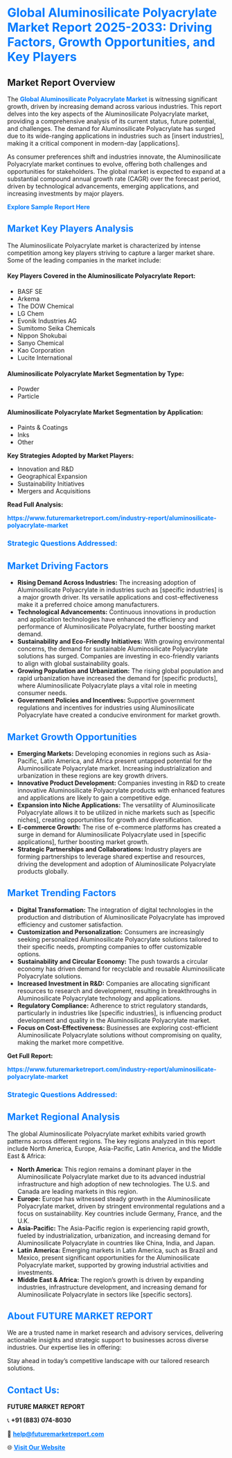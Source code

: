 <h1 style="color: #007BFF;">Global Aluminosilicate Polyacrylate Market Report 2025-2033: Driving Factors, Growth Opportunities, and Key Players</h1>

<section id="overview">
<h2>Market Report Overview</h2>
<p>The <a href="https://www.futuremarketreport.com/industry-report/aluminosilicate-polyacrylate-market" style="color: #007BFF; text-decoration: none;"><strong>Global Aluminosilicate Polyacrylate Market</strong></a> is witnessing significant growth, driven by increasing demand across various industries. This report delves into the key aspects of the Aluminosilicate Polyacrylate market, providing a comprehensive analysis of its current status, future potential, and challenges. The demand for Aluminosilicate Polyacrylate has surged due to its wide-ranging applications in industries such as [insert industries], making it a critical component in modern-day [applications].</p>
<p>As consumer preferences shift and industries innovate, the Aluminosilicate Polyacrylate market continues to evolve, offering both challenges and opportunities for stakeholders. The global market is expected to expand at a substantial compound annual growth rate (CAGR) over the forecast period, driven by technological advancements, emerging applications, and increasing investments by major players.</p>
</section>

<section id="overview">
<p><a href="https://www.futuremarketreport.com/request-sample/reportId=88931" style="color: #007BFF; text-decoration: none;"><strong>Explore Sample Report Here</strong></a></p>
</section>

<section id="key-players">
<h2 style="color: #007BFF;">Market Key Players Analysis</h2>
<p>The Aluminosilicate Polyacrylate market is characterized by intense competition among key players striving to capture a larger market share. Some of the leading companies in the market include:</p>
<h4>Key Players Covered in the Aluminosilicate Polyacrylate Report:</h4>
<ul><li>BASF SE</li><li>Arkema</li><li>The DOW Chemical</li><li>LG Chem</li><li>Evonik Industries AG</li><li>Sumitomo Seika Chemicals</li><li>Nippon Shokubai</li><li>Sanyo Chemical</li><li>Kao Corporation</li><li>Lucite International</li></ul>
<h4>Aluminosilicate Polyacrylate Market Segmentation by Type:</h4>
<ul><li>Powder</li><li>Particle</li></ul>

<h4>Aluminosilicate Polyacrylate Market Segmentation by Application:</h4>
<ul><li>Paints &amp; Coatings</li><li>Inks</li><li>Other</li></ul>
<p><strong>Key Strategies Adopted by Market Players:</strong></p>
<ul>
<li>Innovation and R&D</li>
<li>Geographical Expansion</li>
<li>Sustainability Initiatives</li>
<li>Mergers and Acquisitions</li>
</ul>
</section>

<section>
<p><strong>Read Full Analysis: </strong></p><a href="https://www.futuremarketreport.com/industry-report/aluminosilicate-polyacrylate-market" style="color: #007BFF; text-decoration: none;"><strong>https://www.futuremarketreport.com/industry-report/aluminosilicate-polyacrylate-market</strong></a>
<h3 style="color: #007BFF;">Strategic Questions Addressed:</h3>
</section>

<section id="driving-factors">
<h2 style="color: #007BFF;">Market Driving Factors</h2>
<ul>
<li><strong>Rising Demand Across Industries:</strong> The increasing adoption of Aluminosilicate Polyacrylate in industries such as [specific industries] is a major growth driver. Its versatile applications and cost-effectiveness make it a preferred choice among manufacturers.</li>
<li><strong>Technological Advancements:</strong> Continuous innovations in production and application technologies have enhanced the efficiency and performance of Aluminosilicate Polyacrylate, further boosting market demand.</li>
<li><strong>Sustainability and Eco-Friendly Initiatives:</strong> With growing environmental concerns, the demand for sustainable Aluminosilicate Polyacrylate solutions has surged. Companies are investing in eco-friendly variants to align with global sustainability goals.</li>
<li><strong>Growing Population and Urbanization:</strong> The rising global population and rapid urbanization have increased the demand for [specific products], where Aluminosilicate Polyacrylate plays a vital role in meeting consumer needs.</li>
<li><strong>Government Policies and Incentives:</strong> Supportive government regulations and incentives for industries using Aluminosilicate Polyacrylate have created a conducive environment for market growth.</li>
</ul>
</section>

<section id="growth-opportunities">
<h2 style="color: #007BFF;">Market Growth Opportunities</h2>
<ul>
<li><strong>Emerging Markets:</strong> Developing economies in regions such as Asia-Pacific, Latin America, and Africa present untapped potential for the Aluminosilicate Polyacrylate market. Increasing industrialization and urbanization in these regions are key growth drivers.</li>
<li><strong>Innovative Product Development:</strong> Companies investing in R&D to create innovative Aluminosilicate Polyacrylate products with enhanced features and applications are likely to gain a competitive edge.</li>
<li><strong>Expansion into Niche Applications:</strong> The versatility of Aluminosilicate Polyacrylate allows it to be utilized in niche markets such as [specific niches], creating opportunities for growth and diversification.</li>
<li><strong>E-commerce Growth:</strong> The rise of e-commerce platforms has created a surge in demand for Aluminosilicate Polyacrylate used in [specific applications], further boosting market growth.</li>
<li><strong>Strategic Partnerships and Collaborations:</strong> Industry players are forming partnerships to leverage shared expertise and resources, driving the development and adoption of Aluminosilicate Polyacrylate products globally.</li>
</ul>
</section>

<section id="trending-factors">
<h2 style="color: #007BFF;">Market Trending Factors</h2>
<ul>
<li><strong>Digital Transformation:</strong> The integration of digital technologies in the production and distribution of Aluminosilicate Polyacrylate has improved efficiency and customer satisfaction.</li>
<li><strong>Customization and Personalization:</strong> Consumers are increasingly seeking personalized Aluminosilicate Polyacrylate solutions tailored to their specific needs, prompting companies to offer customizable options.</li>
<li><strong>Sustainability and Circular Economy:</strong> The push towards a circular economy has driven demand for recyclable and reusable Aluminosilicate Polyacrylate solutions.</li>
<li><strong>Increased Investment in R&D:</strong> Companies are allocating significant resources to research and development, resulting in breakthroughs in Aluminosilicate Polyacrylate technology and applications.</li>
<li><strong>Regulatory Compliance:</strong> Adherence to strict regulatory standards, particularly in industries like [specific industries], is influencing product development and quality in the Aluminosilicate Polyacrylate market.</li>
<li><strong>Focus on Cost-Effectiveness:</strong> Businesses are exploring cost-efficient Aluminosilicate Polyacrylate solutions without compromising on quality, making the market more competitive.</li>
</ul>
</section>

<section>
<p><strong>Get Full Report: </strong></p><a href="https://www.futuremarketreport.com/industry-report/aluminosilicate-polyacrylate-market" style="color: #007BFF; text-decoration: none;"><strong>https://www.futuremarketreport.com/industry-report/aluminosilicate-polyacrylate-market</strong></a>
<h3 style="color: #007BFF;">Strategic Questions Addressed:</h3>
</section>


<section id="regional-analysis">
<h2 style="color: #007BFF;">Market Regional Analysis</h2>
<p>The global Aluminosilicate Polyacrylate market exhibits varied growth patterns across different regions. The key regions analyzed in this report include North America, Europe, Asia-Pacific, Latin America, and the Middle East & Africa:</p>
<ul>
<li><strong>North America:</strong> This region remains a dominant player in the Aluminosilicate Polyacrylate market due to its advanced industrial infrastructure and high adoption of new technologies. The U.S. and Canada are leading markets in this region.</li>
<li><strong>Europe:</strong> Europe has witnessed steady growth in the Aluminosilicate Polyacrylate market, driven by stringent environmental regulations and a focus on sustainability. Key countries include Germany, France, and the U.K.</li>
<li><strong>Asia-Pacific:</strong> The Asia-Pacific region is experiencing rapid growth, fueled by industrialization, urbanization, and increasing demand for Aluminosilicate Polyacrylate in countries like China, India, and Japan.</li>
<li><strong>Latin America:</strong> Emerging markets in Latin America, such as Brazil and Mexico, present significant opportunities for the Aluminosilicate Polyacrylate market, supported by growing industrial activities and investments.</li>
<li><strong>Middle East & Africa:</strong> The region’s growth is driven by expanding industries, infrastructure development, and increasing demand for Aluminosilicate Polyacrylate in sectors like [specific sectors].</li>
</ul>
</section>

<footer>
<h2 style="color: #007BFF;">About FUTURE MARKET REPORT</h2>
<p>We are a trusted name in market research and advisory services, delivering actionable insights and strategic support to businesses across diverse industries. Our expertise lies in offering:</p>

<p>Stay ahead in today’s competitive landscape with our tailored research solutions.</p>

<h2 style="color: #007BFF;">Contact Us:</h2>
<p><strong>FUTURE MARKET REPORT</strong></p>
<p>📞 <strong>+91 (883) 074-8030</strong></p>
<p>📧 <strong><a href="mailto:help@futuremarketreport.com" style="color: #007BFF;">help@futuremarketreport.com</a></strong></p>
<p>🌐 <strong><a href="https://www.futuremarketreport.com/" style="color: #007BFF;">Visit Our Website</a></strong></p>
</footer>